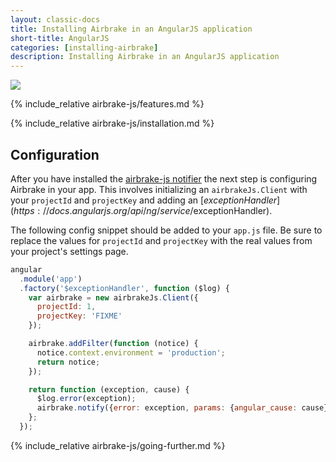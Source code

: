 ```yaml
---
layout: classic-docs
title: Installing Airbrake in an AngularJS application
short-title: AngularJS
categories: [installing-airbrake]
description: Installing Airbrake in an AngularJS application
---
```


![](https://s3.amazonaws.com/document-resources/jsbrakeman.png)

{% include_relative airbrake-js/features.md %}

{% include_relative airbrake-js/installation.md %}

## Configuration

After you have installed the [airbrake-js notifier](https://github.com/airbrake/airbrake-js)
the next step is configuring Airbrake in your app. This involves initializing
an `airbrakeJs.Client` with your `projectId` and `projectKey` and adding an
[$exceptionHandler](https://docs.angularjs.org/api/ng/service/$exceptionHandler).

The following config snippet should be added to your `app.js`
file. Be sure to replace the values for `projectId` and `projectKey` with the
real values from your project's settings page.

```js
angular
  .module('app')
  .factory('$exceptionHandler', function ($log) {
    var airbrake = new airbrakeJs.Client({
      projectId: 1,
      projectKey: 'FIXME'
    });

    airbrake.addFilter(function (notice) {
      notice.context.environment = 'production';
      return notice;
    });

    return function (exception, cause) {
      $log.error(exception);
      airbrake.notify({error: exception, params: {angular_cause: cause}});
    };
  });
```

{% include_relative airbrake-js/going-further.md %}
